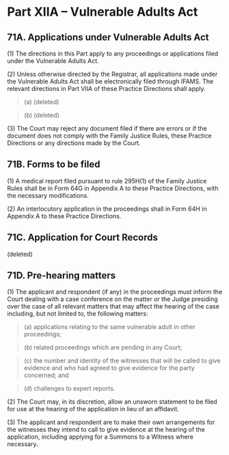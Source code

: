 # Part XIIA – Vulnerable Adults Act

## 71A. Applications under Vulnerable Adults Act 

(1) The directions in this Part apply to any proceedings or applications filed under the Vulnerable Adults Act. 
 
(2) Unless otherwise directed by the Registrar, all applications made under the Vulnerable Adults Act shall be electronically filed through IFAMS. The relevant directions in Part VIIA of these Practice Directions shall apply.  
 
> (a) (deleted) 
 
> (b) (deleted) 

(3)  The Court may reject any document filed if there are errors or if the document does not comply with the Family Justice Rules, these Practice Directions or any directions made by the Court. 
  
## 71B. Forms to be filed 
 
(1) A medical report filed pursuant to rule 295H(1) of the Family Justice Rules shall be in Form 64G in Appendix A to these Practice Directions, with the necessary modifications. 
 
(2) An interlocutory application in the proceedings shall in Form 64H in Appendix A to these Practice Directions. 
 
## 71C. Application for Court Records 
 
(deleted) 

## 71D. Pre-hearing matters 
 
(1) The applicant and respondent (if any) in the proceedings must inform the Court dealing with a case conference on the matter or the Judge presiding over the case of all relevant matters that may affect the hearing of the case including, but not limited to, the following matters: 
 
> (a) applications relating to the same vulnerable adult in other proceedings; 
 
> (b) related proceedings which are pending in any Court;  
 
> (c) the number and identity of the witnesses that will be called to give evidence and who had agreed to give evidence for the party concerned; and 
 
> (d) challenges to expert reports. 
 
(2) The Court may, in its discretion, allow an unsworn statement to be filed for use at the hearing of the application in lieu of an affidavit. 
 
(3) The applicant and respondent are to make their own arrangements for the witnesses they intend to call to give evidence at the hearing of the application, including applying for a Summons to a Witness where necessary. 
